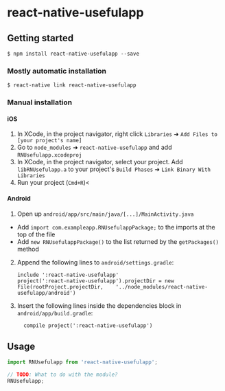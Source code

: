 
# react-native-usefulapp

## Getting started

`$ npm install react-native-usefulapp --save`

### Mostly automatic installation

`$ react-native link react-native-usefulapp`

### Manual installation


#### iOS

1. In XCode, in the project navigator, right click `Libraries` ➜ `Add Files to [your project's name]`
2. Go to `node_modules` ➜ `react-native-usefulapp` and add `RNUsefulapp.xcodeproj`
3. In XCode, in the project navigator, select your project. Add `libRNUsefulapp.a` to your project's `Build Phases` ➜ `Link Binary With Libraries`
4. Run your project (`Cmd+R`)<

#### Android

1. Open up `android/app/src/main/java/[...]/MainActivity.java`
  - Add `import com.exampleapp.RNUsefulappPackage;` to the imports at the top of the file
  - Add `new RNUsefulappPackage()` to the list returned by the `getPackages()` method
2. Append the following lines to `android/settings.gradle`:
  	```
  	include ':react-native-usefulapp'
  	project(':react-native-usefulapp').projectDir = new File(rootProject.projectDir, 	'../node_modules/react-native-usefulapp/android')
  	```
3. Insert the following lines inside the dependencies block in `android/app/build.gradle`:
  	```
      compile project(':react-native-usefulapp')
  	```


## Usage
```javascript
import RNUsefulapp from 'react-native-usefulapp';

// TODO: What to do with the module?
RNUsefulapp;
```
  